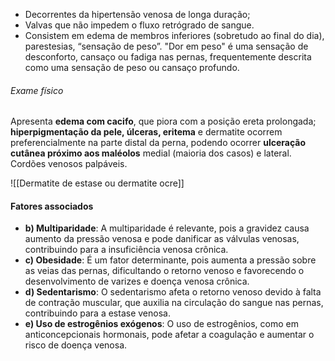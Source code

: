 - Decorrentes da hipertensão venosa de longa duração;
- Valvas que não impedem o fluxo retrógrado de sangue.
- Consistem em edema de membros inferiores (sobretudo ao final do dia), parestesias, “sensação de peso”. "Dor em peso" é uma sensação de desconforto, cansaço ou fadiga nas pernas, frequentemente descrita como uma sensação de peso ou cansaço profundo.

###### Exame físico 
Apresenta **edema com cacifo**, que piora com a posição ereta prolongada; **hiperpigmentação da pele, úlceras, eritema** e dermatite ocorrem preferencialmente na parte distal da perna, podendo ocorrer **ulceração cutânea próximo aos maléolos** medial (maioria dos casos) e lateral. Cordões venosos palpáveis.

![[Dermatite de estase ou dermatite ocre]]
#### Fatores associados
- **b) Multiparidade**: A multiparidade é relevante, pois a gravidez causa aumento da pressão venosa e pode danificar as válvulas venosas, contribuindo para a insuficiência venosa crônica.
- **c) Obesidade**: É um fator determinante, pois aumenta a pressão sobre as veias das pernas, dificultando o retorno venoso e favorecendo o desenvolvimento de varizes e doença venosa crônica.
- **d) Sedentarismo**: O sedentarismo afeta o retorno venoso devido à falta de contração muscular, que auxilia na circulação do sangue nas pernas, contribuindo para a estase venosa.
- **e) Uso de estrogênios exógenos**: O uso de estrogênios, como em anticoncepcionais hormonais, pode afetar a coagulação e aumentar o risco de doença venosa.